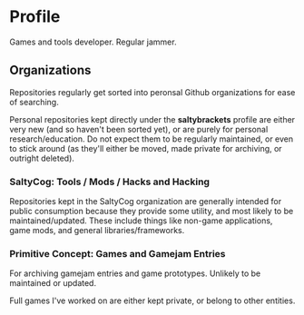 # Profile

Games and tools developer. Regular jammer. 

## Organizations

Repositories regularly get sorted into peronsal Github organizations for ease of searching.

Personal repositories kept directly under the **saltybrackets** profile are either very new (and so haven't been sorted yet), or are purely for personal research/education. Do not expect them to be regularly maintained, or even to stick around (as they'll either be moved, made private for archiving, or outright deleted).

### SaltyCog: Tools / Mods / Hacks and Hacking
Repositories kept in the SaltyCog organization are generally intended for public consumption because they provide some utility, and most likely to be maintained/updated. These include things like non-game applications, game mods, and general libraries/frameworks.

### Primitive Concept: Games and Gamejam Entries
For archiving gamejam entries and game prototypes. Unlikely to be maintained or updated. 

Full games I've worked on are either kept private, or belong to other entities.

<!--
**saltybrackets/saltybrackets** is a ✨ _special_ ✨ repository because its `README.md` (this file) appears on your GitHub profile.

Here are some ideas to get you started:

- 🔭 I’m currently working on ...
- 🌱 I’m currently learning ...
- 👯 I’m looking to collaborate on ...
- 🤔 I’m looking for help with ...
- 💬 Ask me about ...
- 📫 How to reach me: ...
- 😄 Pronouns: ...
- ⚡ Fun fact: ...
-->
